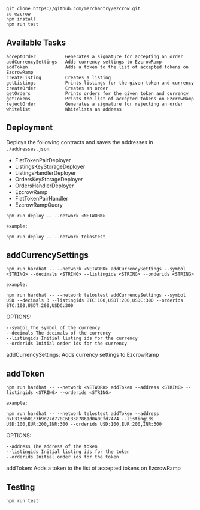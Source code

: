 ```
git clone https://github.com/merchantry/ezcrow.git
cd ezcrow
npm install
npm run test
```

## **Available Tasks**

```
acceptOrder           Generates a signature for accepting an order
addCurrencySettings   Adds currency settings to EzcrowRamp
addToken              Adds a token to the list of accepted tokens on EzcrowRamp
createListing         Creates a listing
getListings           Prints listings for the given token and currency
createOrder           Creates an order
getOrders             Prints orders for the given token and currency
getTokens             Prints the list of accepted tokens on EzcrowRamp
rejectOrder           Generates a signature for rejecting an order
whitelist             Whitelists an address

```

## **Deployment**

Deploys the following contracts and saves the addresses in `./addresses.json`:

- FiatTokenPairDeployer
- ListingsKeyStorageDeployer
- ListingsHandlerDeployer
- OrdersKeyStorageDeployer
- OrdersHandlerDeployer
- EzcrowRamp
- FiatTokenPairHandler
- EzcrowRampQuery

```
npm run deploy -- --network <NETWORK>

example:

npm run deploy -- --network telostest
```

## addCurrencySettings

```
npm run hardhat -- --network <NETWORK> addCurrencySettings --symbol <STRING> --decimals <STRING> --listingids <STRING> --orderids <STRING>

example:

npm run hardhat -- --network telostest addCurrencySettings --symbol USD --decimals 3 --listingids BTC:100,USDT:200,USDC:300 --orderids BTC:100,USDT:200,USDC:300
```

OPTIONS:

```
--symbol The symbol of the currency
--decimals The decimals of the currency
--listingids Initial listing ids for the currency
--orderids Initial order ids for the currency
```

addCurrencySettings: Adds currency settings to EzcrowRamp

## addToken

```
npm run hardhat -- --network <NETWORK> addToken --address <STRING> --listingids <STRING> --orderids <STRING>

example:

npm run hardhat -- --network telostest addToken --address 0xF3136b01c3b9d27d778C6E3387861d0A0Cfd7474 --listingids USD:100,EUR:200,INR:300 --orderids USD:100,EUR:200,INR:300
```

OPTIONS:

```
--address The address of the token
--listingids Initial listing ids for the token
--orderids Initial order ids for the token
```

addToken: Adds a token to the list of accepted tokens on EzcrowRamp

## Testing

```
npm run test
```
